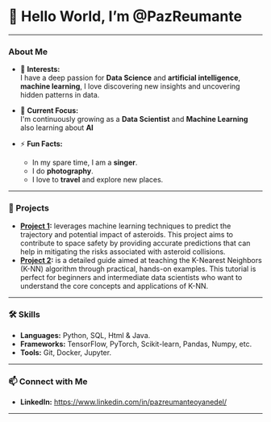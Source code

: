 # 👋 Hello World, I’m @PazReumante
---
### About Me

- 👀 **Interests:**  
  I have a deep passion for **Data Science** and **artificial intelligence**, **machine learning**, I love discovering new insights and uncovering hidden patterns in data.

- 🌱 **Current Focus:**  
  I'm continuously growing as a **Data Scientist** and **Machine Learning** also learning about **AI**

- ⚡ **Fun Facts:**  
  - In my spare time, I am a **singer**.
  - I do **photography**.
  - I love to **travel** and explore new places.
---
### 🚀 Projects

- **[Project 1](https://github.com/PazReumante/asteroid_prediction):** leverages machine learning techniques to predict the trajectory and potential impact of asteroids. This project aims to contribute to space safety by providing accurate predictions that can help in mitigating the risks associated with asteroid collisions.
- **[Project 2](https://github.com/PazReumante/k-nearest-neighbors-project-tutorial):** is a detailed guide aimed at teaching the K-Nearest Neighbors (K-NN) algorithm through practical, hands-on examples. This tutorial is perfect for beginners and intermediate data scientists who want to understand the core concepts and applications of K-NN.

---

### 🛠️ Skills

- **Languages:** Python, SQL, Html & Java.
- **Frameworks:** TensorFlow, PyTorch, Scikit-learn, Pandas, Numpy, etc.
- **Tools:** Git, Docker, Jupyter.

---

### 📫 Connect with Me

- **LinkedIn:** https://www.linkedin.com/in/pazreumanteoyanedel/

---
